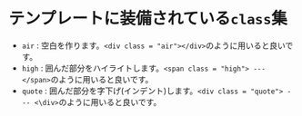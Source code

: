 # テンプレートに装備されている`class`集

- `air` : 空白を作ります。`<div class = "air"></div>`のように用いると良いです。
- `high` : 囲んだ部分をハイライトします。`<span class = "high"> --- </span>`のように用いると良いです。
- `quote` : 囲んだ部分を字下げ(インデント)します。`<div class = "quote"> --- <\div>`のように用いると良いです。
